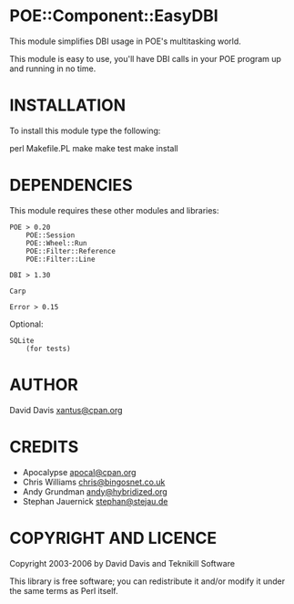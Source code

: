 # POE::Component::EasyDBI

This module simplifies DBI usage in POE's multitasking world.

This module is easy to use, you'll have DBI calls in your POE program
up and running in no time.

# INSTALLATION

To install this module type the following:

   perl Makefile.PL
   make
   make test
   make install

# DEPENDENCIES

This module requires these other modules and libraries:

	POE > 0.20
		POE::Session
		POE::Wheel::Run
		POE::Filter::Reference
		POE::Filter::Line

	DBI > 1.30

	Carp

	Error > 0.15

Optional:

	SQLite
		(for tests)

# AUTHOR

David Davis <xantus@cpan.org>

# CREDITS

- Apocalypse <apocal@cpan.org>
- Chris Williams <chris@bingosnet.co.uk>
- Andy Grundman <andy@hybridized.org>
- Stephan Jauernick <stephan@stejau.de>

# COPYRIGHT AND LICENCE

Copyright 2003-2006 by David Davis and Teknikill Software

This library is free software; you can redistribute it and/or modify
it under the same terms as Perl itself.
